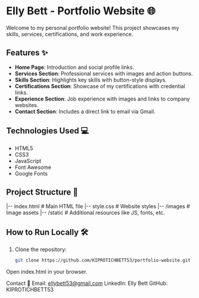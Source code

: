 # Elly Bett - Portfolio Website 🌐

Welcome to my personal portfolio website! This project showcases my skills, services, certifications, and work experience.

## Features ✨

- **Home Page**: Introduction and social profile links.
- **Services Section**: Professional services with images and action buttons.
- **Skills Section**: Highlights key skills with button-style displays.
- **Certifications Section**: Showcase of my certifications with credential links.
- **Experience Section**: Job experience with images and links to company websites.
- **Contact Section**: Includes a direct link to email via Gmail.

## Technologies Used 💻

- HTML5
- CSS3
- JavaScript
- Font Awesome
- Google Fonts

## Project Structure 📁

|-- index.html # Main HTML file |-- style.css # Website styles |-- /images # Image assets |-- /static # Additional resources like JS, fonts, etc.


## How to Run Locally 🛠️

1. Clone the repository:
   ```bash
   git clone https://github.com/KIPROTICHBETT53/portfolio-website.git

Open index.html in your browser.


Contact 📧
Email: ellybett53@gmail.com
LinkedIn: Elly Bett
GitHub: KIPROTICHBETT53

